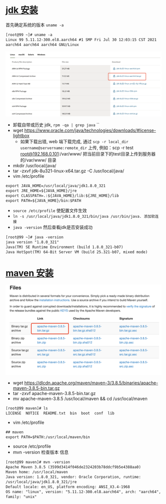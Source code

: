 # [jdk 安装](https://www.oracle.com/java/technologies/downloads/)

首先确定系统的版本 `uname -a`

````
[root@99 ~]# uname -a
Linux 99 5.11.12-300.el8.aarch64 #1 SMP Fri Jul 30 12:03:15 CST 2021 aarch64 aarch64 aarch64 GNU/Linux
````

<img src="assets/image-20220412213516200.png" alt="image-20220412213516200" style="zoom:50%;" />

- 卸载自带或历史 jdk, `rpm -qa | grep java` ``
- wget https://www.oracle.com/java/technologies/downloads/#license-lightbox 
  - 如果下载出错, web 端下载完成, 通过 `scp -r local_dir username@servername:remote_dir` 上传, 例如：scp -r test  root@192.168.0.101:/var/www/  把当前目录下的test目录上传到服务器的/var/www/ 目录
- mkdir /usr/local/java/
- tar -zxvf jdk-8u321-linux-x64.tar.gz -C /usr/local/java/
- vim /etc/profile

````
export JAVA_HOME=/usr/local/java/jdk1.8.0_321
export JRE_HOME=${JAVA_HOME}/jre
export CLASSPATH=.:${JAVA_HOME}/lib:${JRE_HOME}/lib
export PATH=${JAVA_HOME}/bin:$PATH
````

- `source /etc/profile` 使配置文件生效
- `ln -s /usr/local/java/jdk1.8.0_321/bin/java /usr/bin/java. 添加软连接
  `
- `java -version` 然后查看jdk是否安装成功

```
[root@99 ~]# java -version
java version "1.8.0_321"
Java(TM) SE Runtime Environment (build 1.8.0_321-b07)
Java HotSpot(TM) 64-Bit Server VM (build 25.321-b07, mixed mode)
```

# [maven 安装](https://maven.apache.org/download.cgi)

![image-20220412214827988](assets/image-20220412214827988.png)

- wget https://dlcdn.apache.org/maven/maven-3/3.8.5/binaries/apache-maven-3.8.5-bin.tar.gz
- tar -zxvf apache-maven-3.8.5-bin.tar.gz
- mv apache-maven-3.8.5 /usr/local/maven && cd /usr/local/maven

````
[root@99 maven]# ls
LICENSE  NOTICE  README.txt  bin  boot  conf  lib
````

- vim /etc/profile

````
## maven
export PATH=$PATH:/usr/local/maven/bin
````

- source /etc/profile
- mvn -version 检查版本 信息

````
[root@99 maven]# mvn -version
Apache Maven 3.8.5 (3599d3414f046de2324203b78ddcf9b5e4388aa0)
Maven home: /usr/local/maven
Java version: 1.8.0_321, vendor: Oracle Corporation, runtime: /usr/local/java/jdk1.8.0_321/jre
Default locale: en_US, platform encoding: ANSI_X3.4-1968
OS name: "linux", version: "5.11.12-300.el8.aarch64", arch: "aarch64", family: "unix"
````
